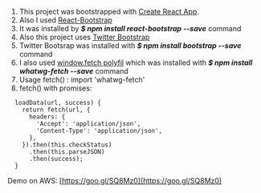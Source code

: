 1. This project was bootstrapped with [Create React App](https://github.com/facebookincubator/create-react-app).
2. Also I used [React-Bootstrap](https://react-bootstrap.github.io/getting-started.html)
3. It was installed by ***$ npm install react-bootstrap --save*** command
4. Also this project uses [Twitter Bootstrap](http://getbootstrap.com)
5. Twitter Bootsrap was installed with ***$ npm install bootstrap --save*** command
6. I also used [window.fetch polyfil](https://github.com/github/fetch) which was installed with ***$ npm install whatwg-fetch --save*** command
7. Usage fetch() : import 'whatwg-fetch'
8. fetch() with promises:
~~~~ 
  loadData(url, success) {
    return fetch(url, {
      headers: {
        'Accept': 'application/json',
        'Content-Type': 'application/json',
      },
    }).then(this.checkStatus)
      .then(this.parseJSON)
      .then(success);
  }
~~~~ 
Demo on AWS: [https://goo.gl/SQ8Mz0](https://goo.gl/SQ8Mz0)
